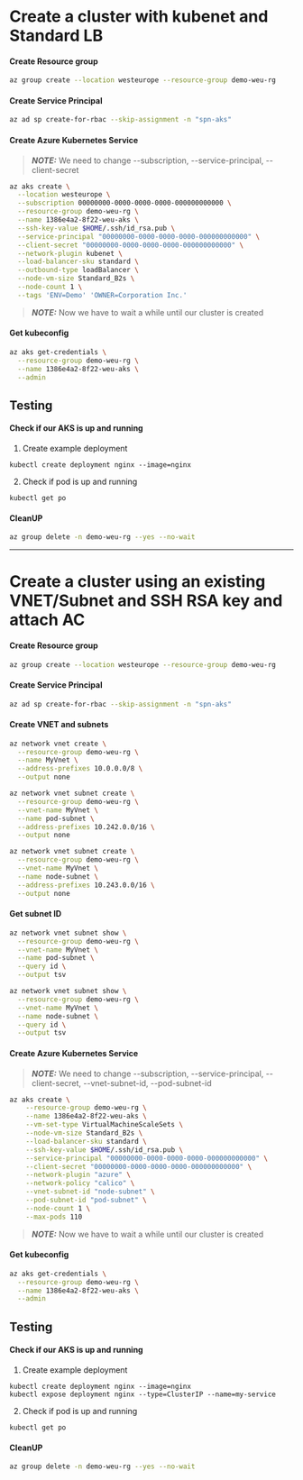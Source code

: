 # Create a cluster with kubenet and Standard LB

#### Create Resource group

```bash
az group create --location westeurope --resource-group demo-weu-rg
```

#### Create Service Principal

```bash
az ad sp create-for-rbac --skip-assignment -n "spn-aks"
```

#### Create Azure Kubernetes Service

> **_NOTE:_** We need to change --subscription, --service-principal, --client-secret

```bash
az aks create \
  --location westeurope \
  --subscription 00000000-0000-0000-0000-000000000000 \
  --resource-group demo-weu-rg \
  --name 1386e4a2-8f22-weu-aks \
  --ssh-key-value $HOME/.ssh/id_rsa.pub \
  --service-principal "00000000-0000-0000-0000-000000000000" \
  --client-secret "00000000-0000-0000-0000-000000000000" \
  --network-plugin kubenet \
  --load-balancer-sku standard \
  --outbound-type loadBalancer \
  --node-vm-size Standard_B2s \
  --node-count 1 \
  --tags 'ENV=Demo' 'OWNER=Corporation Inc.'
```

> **_NOTE:_** Now we have to wait a while until our cluster is created

#### Get kubeconfig
```bash
az aks get-credentials \
  --resource-group demo-weu-rg \
  --name 1386e4a2-8f22-weu-aks \
  --admin
```

## Testing

#### Check if our AKS is up and running

1. Create example deployment

```
kubectl create deployment nginx --image=nginx
```

2. Check if pod is up and running
```
kubectl get po
```

#### CleanUP
```bash
az group delete -n demo-weu-rg --yes --no-wait
```

---

# Create a cluster using an existing VNET/Subnet and SSH RSA key and attach AC

#### Create Resource group

```bash
az group create --location westeurope --resource-group demo-weu-rg
```

#### Create Service Principal

```bash
az ad sp create-for-rbac --skip-assignment -n "spn-aks"
```

#### Create VNET and subnets
```bash
az network vnet create \
  --resource-group demo-weu-rg \
  --name MyVnet \
  --address-prefixes 10.0.0.0/8 \
  --output none

az network vnet subnet create \
  --resource-group demo-weu-rg \
  --vnet-name MyVnet \
  --name pod-subnet \
  --address-prefixes 10.242.0.0/16 \
  --output none

az network vnet subnet create \
  --resource-group demo-weu-rg \
  --vnet-name MyVnet \
  --name node-subnet \
  --address-prefixes 10.243.0.0/16 \
  --output none
```
#### Get subnet ID

```bash
az network vnet subnet show \
  --resource-group demo-weu-rg \
  --vnet-name MyVnet \
  --name pod-subnet \
  --query id \
  --output tsv

az network vnet subnet show \
  --resource-group demo-weu-rg \
  --vnet-name MyVnet \
  --name node-subnet \
  --query id \
  --output tsv
```

#### Create Azure Kubernetes Service

> **_NOTE:_** We need to change --subscription, --service-principal, --client-secret, --vnet-subnet-id, --pod-subnet-id

```bash
az aks create \
    --resource-group demo-weu-rg \
    --name 1386e4a2-8f22-weu-aks \
    --vm-set-type VirtualMachineScaleSets \
    --node-vm-size Standard_B2s \
    --load-balancer-sku standard \
    --ssh-key-value $HOME/.ssh/id_rsa.pub \
    --service-principal "00000000-0000-0000-0000-000000000000" \
    --client-secret "00000000-0000-0000-0000-000000000000" \
    --network-plugin "azure" \
    --network-policy "calico" \
    --vnet-subnet-id "node-subnet" \
    --pod-subnet-id "pod-subnet" \
    --node-count 1 \
    --max-pods 110
```

> **_NOTE:_** Now we have to wait a while until our cluster is created

#### Get kubeconfig
```bash
az aks get-credentials \
  --resource-group demo-weu-rg \
  --name 1386e4a2-8f22-weu-aks \
  --admin
```

## Testing

#### Check if our AKS is up and running

1. Create example deployment

```
kubectl create deployment nginx --image=nginx
kubectl expose deployment nginx --type=ClusterIP --name=my-service
```

2. Check if pod is up and running
```
kubectl get po
```

#### CleanUP
```bash
az group delete -n demo-weu-rg --yes --no-wait
```